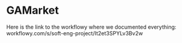 # GAMarket

Here is the link to the workflowy where we documented everything:
workflowy.com/s/soft-eng-project/It2et3SPYLv3Bv2w
